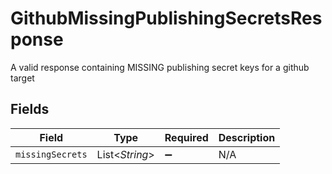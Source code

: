 # GithubMissingPublishingSecretsResponse

A valid response containing MISSING publishing secret keys for a github target


## Fields

| Field              | Type               | Required           | Description        |
| ------------------ | ------------------ | ------------------ | ------------------ |
| `missingSecrets`   | List\<*String*>    | :heavy_minus_sign: | N/A                |